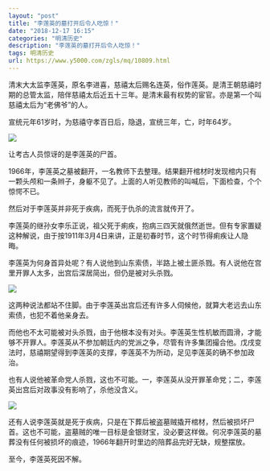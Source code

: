 ```yaml
---
layout: "post"
title: "李莲英的墓打开后令人吃惊！"
date: "2018-12-17 16:15"
categories: "明清历史"
description: "李莲英的墓打开后令人吃惊！"
tags: 明清历史
url: https://www.y5000.com/zgls/mq/10809.html
---
```






清末大太监李莲英，原名李进喜，慈禧太后赐名连英，俗作莲英。是清王朝慈禧时期的总管太监，陪伴慈禧太后近五十三年。是清末最有权势的宦官。亦是第一个叫慈禧太后为“老佛爷”的人。

宣统元年61岁时，为慈禧守孝百日后，隐退，宣统三年，亡，时年64岁。

![](https://img.y5000.com/uploads/allimg/170116/8-1F1161036461J.jpg)

让考古人员惊讶的是李莲英的尸首。

1966年，李莲英之墓被翻开，一名教师下去整理。结果翻开棺材时发现棺内只有一颗头颅和一条辫子，身躯不见了。上面的人听见教师的叫喊后，下面检查，个个惊愕不已。

然后对于李莲英并非死于疾病，而死于仇杀的流言就传开了。

李莲英的继孙女李乐正说，祖父死于痢疾，抱病三四天就俄然逝世。但有专家置疑这种解说，由于按1911年3月4日来讲，正是初春时节，这个时节得痢疾让人隐晦。

李莲英为何身首异处呢？有人说他到山东索债，半路上被土匪杀戮。有人说他在宫里开罪人太多，出宫后深居简出，但仍是被对头杀戮。

![](https://img.y5000.com/uploads/allimg/170116/8-1F116103FUU.jpg)

这两种说法都站不住脚。由于李莲英出宫后还有许多人伺候他，就算大老远去山东索债，也犯不着他亲身去。

而他也不太可能被对头杀戮，由于他根本没有对头。李莲英生性机敏而圆滑，才能够不开罪人。李莲英从不参加朝廷内的党派之争，尽管有许多集团撮合他。戊戌变法时，慈禧期望得到李莲英的支撑，李莲英不为所动，足见李莲英的确不参加政治。

也有人说他被革命党人杀戮，这也不可能。一，李莲英从没开罪革命党；二，李莲英出宫后对政事没有影响了，杀他没含义。

![](https://img.y5000.com/uploads/allimg/170116/8-1F116103GX41.jpg)

还有人说李莲英就是死于疾病，只是在下葬后被盗墓贼撬开棺材，然后被损坏尸首。这也不可能，盗墓贼的唯一目标是金银财宝，没必要这样做。何况李莲英的墓葬没有任何被损坏的痕迹，1966年翻开时里边的陪葬品完好无缺，规整摆放。

至今，李莲英死因不解。
